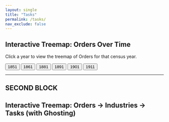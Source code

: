 ```yaml
---
layout: single
title: "Tasks"
permalink: /tasks/
nav_exclude: false
---
```

<script src="https://d3js.org/d3.v7.min.js"></script>

<h2>Interactive Treemap: Orders Over Time</h2>
<p>Click a year to view the treemap of Orders for that census year.</p>

<div style="margin-bottom: 1em;">
  <button onclick="loadYear(1851)">1851</button>
  <button onclick="loadYear(1861)">1861</button>
  <button onclick="loadYear(1881)">1881</button>
  <button onclick="loadYear(1891)">1891</button>
  <button onclick="loadYear(1901)">1901</button>
  <button onclick="loadYear(1911)">1911</button>
</div>

<div id="treemap-time"></div>

<script>
  document.addEventListener("DOMContentLoaded", function () {
    const width = 960;
    const height = 600;
    const color = d3.scaleOrdinal(d3.schemeCategory10);
    const svg = d3.select("#treemap-time")
      .append("svg")
      .attr("viewBox", [0, 0, width, height])
      .style("font-family", "sans-serif")
      .style("font-size", "14px");

    function loadYear(year) {
      console.log(`Loading year: ${year}`);  // Debugging

      d3.json(`/assets/data/orders_${year}.json`).then(data => {
        const root = d3.hierarchy(data)
          .sum(d => d.size || 0)
          .sort((a, b) => b.value - a.value);

        d3.treemap()
          .size([960, 600])
          .paddingInner(2)(root);

        svg.selectAll("*").remove();  // Clear previous content

        const nodes = svg.selectAll("g")
          .data(root.children)
          .join("g")
          .attr("transform", d => `translate(${d.x0},${d.y0})`);

        nodes.append("rect")
          .attr("width", d => d.x1 - d.x0)
          .attr("height", d => d.y1 - d.y0)
          .attr("fill", d => color(d.data.name));

        nodes.append("text")
          .attr("x", 4)
          .attr("y", 18)
          .text(d => d.data.name)
          .attr("fill", "white");
      }).catch(err => {
        console.error("Error loading JSON:", err);
      });
    }
  });
</script>


---
SECOND BLOCK
---
<script src="https://d3js.org/d3.v7.min.js"></script>

<h2>Interactive Treemap: Orders → Industries → Tasks (with Ghosting)</h2>
<div id="treemap"></div>

<script>
document.addEventListener("DOMContentLoaded", function () {
  const width = 960;
  const height = 600;
  const color = d3.scaleOrdinal(d3.schemeCategory10);

  const svg = d3.select("#treemap")
    .append("svg")
    .attr("viewBox", [0, 0, width, height])
    .style("font-family", "sans-serif")
    .style("font-size", "14px");

  d3.json("/assets/data/Tasks.json").then(data => {
    const fullRoot = d3.hierarchy(data)
      .sum(d => d.size || 0)
      .sort((a, b) => b.value - a.value);

    d3.treemap()
      .size([width, height])
      .paddingInner(2)(fullRoot);

    const group = svg.append("g");

    draw(fullRoot);

    function draw(activeNode) {
      group.selectAll("*").remove();

      const level = activeNode.depth;
      const parent = activeNode.parent;
      const siblings = parent ? parent.children : fullRoot.children;

      // draw current siblings at this level
      const boxes = group.selectAll("g")
        .data(siblings)
        .join("g")
        .attr("transform", d => `translate(${d.x0},${d.y0})`)
        .style("cursor", d => d.children ? "pointer" : "default")
        .on("click", (event, d) => {
          event.stopPropagation();
          draw(d);
        });

      boxes.append("rect")
        .attr("width", d => d.x1 - d.x0)
        .attr("height", d => d.y1 - d.y0)
        .attr("fill", d => {
          if (d === activeNode) {
            const top = d.ancestors().slice(-2)[0]?.data.name || d.data.name;
            return color(top);
          }
          return level === 1 ? "#ddd" : "#aaa";
        })
        .attr("stroke", "#fff");

      boxes.append("text")
        .attr("x", 4)
        .attr("y", 18)
        .text(d => d.data.name)
        .attr("fill", d => d === activeNode ? "white" : "#444")
        .style("pointer-events", "none");

      if (activeNode.children) {
        const inner = group.append("g");

        inner.selectAll("g")
          .data(activeNode.children)
          .join("g")
          .attr("transform", d => `translate(${d.x0},${d.y0})`)
          .on("click", (event, d) => {
            if (d.children) draw(d);
            event.stopPropagation();
          })
          .call(g => {
            g.append("rect")
              .attr("width", d => d.x1 - d.x0)
              .attr("height", d => d.y1 - d.y0)
              .attr("fill", () => color(activeNode.data.name))
              .attr("stroke", "#fff");

            g.append("text")
              .attr("x", 4)
              .attr("y", 18)
              .text(d => d.data.name)
              .attr("fill", "white")
              .style("font-size", "12px")
              .style("pointer-events", "none");
          });

        svg.on("click", () => {
          if (activeNode.parent) draw(activeNode.parent);
        });
      }
    }
  }).catch(err => {
    console.error("Error loading JSON:", err);
  });
});
</script>

